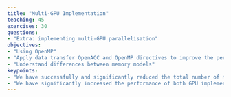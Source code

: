 ```yaml
---
title: "Multi-GPU Implementation"
teaching: 45
exercises: 30
questions:
- "Extra: implementing multi-GPU parallelisation"
objectives:
- "Using OpenMP"
- "Apply data transfer OpenACC and OpenMP directives to improve the performance of the code"
- "Understand differences between memory models"
keypoints:
- "We have successfully and significantly reduced the total number of memory transfers"
- "We have significantly increased the performance of both GPU implementations"
---
```

